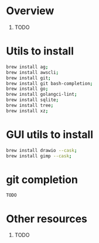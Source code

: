 # Overview
1. TODO


# Utils to install
```bash
brew install ag;
brew install awscli;
brew install git;
brew install git bash-completion;
brew install go;
brew install golangci-lint;
brew install sqlite;
brew install tree;
brew install xz;
```


# GUI utils to install
```bash
brew install drawio --cask;
brew install gimp --cask;
```


# git completion
```
TODO
```


# Other resources
1. TODO
